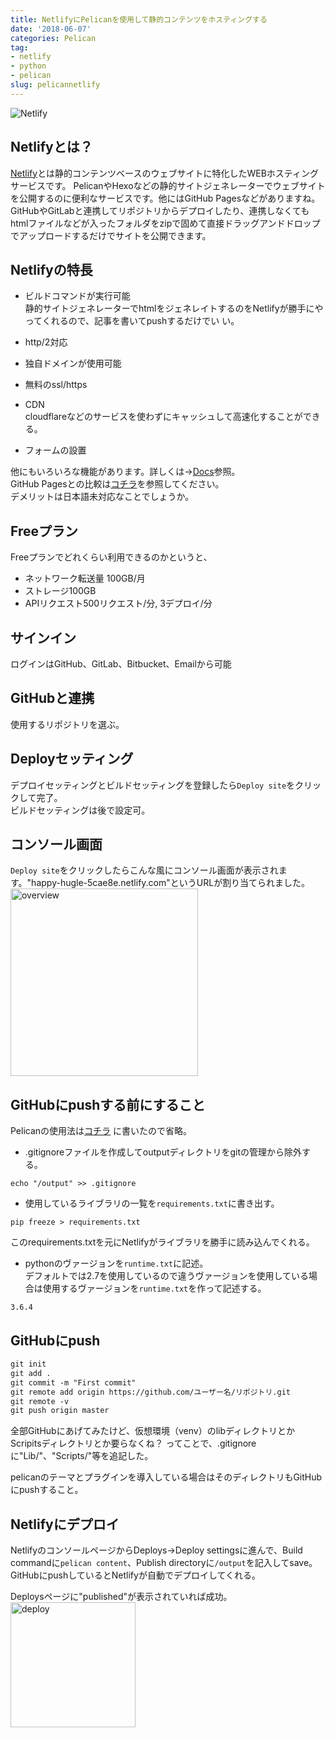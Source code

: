 ```yaml
---
title: NetlifyにPelicanを使用して静的コンテンツをホスティングする
date: '2018-06-07'
categories: Pelican
tag:
- netlify
- python
- pelican
slug: pelicannetlify
---
```


![Netlify](../../../images/netlify.com.jpg)

## Netlifyとは？

[Netlify](https://www.netlify.com/)とは静的コンテンツベースのウェブサイトに特化したWEBホスティングサービスです。  PelicanやHexoなどの静的サイトジェネレーターでウェブサイトを公開するのに便利なサービスです。他にはGitHub Pagesなどがありますね。  
GitHubやGitLabと連携してリポジトリからデプロイしたり、連携しなくてもhtmlファイルなどが入ったフォルダをzipで固めて直接ドラッグアンドドロップでアップロードするだけでサイトを公開できます。  

## Netlifyの特長

- ビルドコマンドが実行可能  
静的サイトジェネレーターでhtmlをジェネレイトするのをNetlifyが勝手にやってくれるので、記事を書いてpushするだけでい
い。

- http/2対応
- 独自ドメインが使用可能

- 無料のssl/https

- CDN  
cloudflareなどのサービスを使わずにキャッシュして高速化することができる。

- フォームの設置

他にもいろいろな機能があります。詳しくは→[Docs](https://www.netlify.com/docs/)参照。  
GitHub Pagesとの比較は[コチラ](https://www.netlify.com/github-pages-vs-netlify/)を参照してください。  
デメリットは日本語未対応なことでしょうか。

## Freeプラン

Freeプランでどれくらい利用できるのかというと、

- ネットワーク転送量 100GB/月
- ストレージ100GB
- APIリクエスト500リクエスト/分, 3デプロイ/分  

## サインイン

ログインはGitHub、GitLab、Bitbucket、Emailから可能

## GitHubと連携

使用するリポジトリを選ぶ。

## Deployセッティング

デプロイセッティングとビルドセッティングを登録したら`Deploy site`をクリックして完了。  
ビルドセッティングは後で設定可。

## コンソール画面

`Deploy site`をクリックしたらこんな風にコンソール画面が表示されます。"happy-hugle-5cae8e.netlify.com"というURLが割り当てられました。  
<a href="../../../images/netlify_overview.jpg" data-toggle="lightbox" data-max-width="100%"><img src="../../../images/netlify_overview.jpg"  class="img-thumbnail" alt="overview" width="300" ></a> 

## GitHubにpushする前にすること  

Pelicanの使用法は[コチラ](https://www.ravness.com/2018/03/pelicangithub/) に書いたので省略。

- .gitignoreファイルを作成してoutputディレクトリをgitの管理から除外する。  

```
echo "/output" >> .gitignore
```

- 使用しているライブラリの一覧を`requirements.txt`に書き出す。

```
pip freeze > requirements.txt
```  
このrequirements.txtを元にNetlifyがライブラリを勝手に読み込んでくれる。

- pythonのヴァージョンを`runtime.txt`に記述。  
デフォルトでは2.7を使用しているので違うヴァージョンを使用している場合は使用するヴァージョンを`runtime.txt`を作って記述する。

```
3.6.4
```

## GitHubにpush

```txt
git init
git add .
git commit -m "First commit"
git remote add origin https://github.com/ユーザー名/リポジトリ.git
git remote -v
git push origin master
```

全部GitHubにあげてみたけど、仮想環境（venv）のlibディレクトリとかScripitsディレクトリとか要らなくね？
ってことで、.gitignoreに"Lib/"、"Scripts/"等を追記した。  
  
pelicanのテーマとプラグインを導入している場合はそのディレクトリもGitHubにpushすること。

## Netlifyにデプロイ

NetlifyのコンソールページからDeploys→Deploy settingsに進んで、Build commandに`pelican content`、Publish directoryに`/output`を記入してsave。  
GitHubにpushしているとNetlifyが自動でデプロイしてくれる。

Deploysページに"published"が表示されていれば成功。  
<a href="../../../images/deploy2.jpg" data-toggle="lightbox" data-max-width="100%"><img src="../../../images/deploy2.jpg" width="200" alt="deploy" class="img-thumbnail"></a>  
